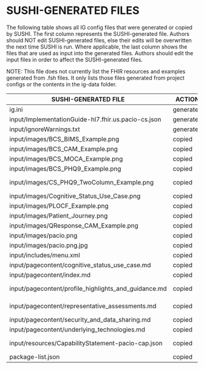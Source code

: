 # SUSHI-GENERATED FILES #

The following table shows all IG config files that were generated or copied by SUSHI.  The first column
represents the SUSHI-generated file. Authors should NOT edit SUSHI-generated files, else their edits will
be overwritten the next time SUSHI is run. Where applicable, the last column shows the files that are used
as input into the generated files. Authors should edit the input files in order to affect the SUSHI-generated
files.

NOTE: This file does not currently list the FHIR resources and examples generated from .fsh files. It only
lists those files generated from project configs or the contents in the ig-data folder.

| SUSHI-GENERATED FILE                                 | ACTION    | INPUT FILE(S)                                                       |
| ---------------------------------------------------- | --------- | ------------------------------------------------------------------- |
| ig.ini                                               | generated | ../config.yaml                                                      |
| input/ImplementationGuide-hl7.fhir.us.pacio-cs.json  | generated | ../config.yaml, {all input resources and pages}                     |
| input/ignoreWarnings.txt                             | generated |                                                                     |
| input/images/BCS_BIMS_Example.png                    | copied    | ../ig-data/input/images/BCS_BIMS_Example.png                        |
| input/images/BCS_CAM_Example.png                     | copied    | ../ig-data/input/images/BCS_CAM_Example.png                         |
| input/images/BCS_MOCA_Example.png                    | copied    | ../ig-data/input/images/BCS_MOCA_Example.png                        |
| input/images/BCS_PHQ9_Example.png                    | copied    | ../ig-data/input/images/BCS_PHQ9_Example.png                        |
| input/images/CS_PHQ9_TwoColumn_Example.png           | copied    | ../ig-data/input/images/CS_PHQ9_TwoColumn_Example.png               |
| input/images/Cognitive_Status_Use_Case.png           | copied    | ../ig-data/input/images/Cognitive_Status_Use_Case.png               |
| input/images/PLOCF_Example.png                       | copied    | ../ig-data/input/images/PLOCF_Example.png                           |
| input/images/Patient_Journey.png                     | copied    | ../ig-data/input/images/Patient_Journey.png                         |
| input/images/QResponse_CAM_Example.png               | copied    | ../ig-data/input/images/QResponse_CAM_Example.png                   |
| input/images/pacio.png                               | copied    | ../ig-data/input/images/pacio.png                                   |
| input/images/pacio.png.jpg                           | copied    | ../ig-data/input/images/pacio.png.jpg                               |
| input/includes/menu.xml                              | copied    | ../ig-data/input/includes/menu.xml                                  |
| input/pagecontent/cognitive_status_use_case.md       | copied    | ../ig-data/input/pagecontent/cognitive_status_use_case.md           |
| input/pagecontent/index.md                           | copied    | ../ig-data/input/pagecontent/index.md                               |
| input/pagecontent/profile_highlights_and_guidance.md | copied    | ../ig-data/input/pagecontent/profile_highlights_and_guidance.md     |
| input/pagecontent/representative_assessments.md      | copied    | ../ig-data/input/pagecontent/representative_assessments.md          |
| input/pagecontent/security_and_data_sharing.md       | copied    | ../ig-data/input/pagecontent/security_and_data_sharing.md           |
| input/pagecontent/underlying_technologies.md         | copied    | ../ig-data/input/pagecontent/underlying_technologies.md             |
| input/resources/CapabilityStatement-pacio-cap.json   | copied    | ../ig-data/input/resources/CapabilityStatement-cognitive_pacio.json |
| package-list.json                                    | copied    | ../ig-data/package-list.json                                        |